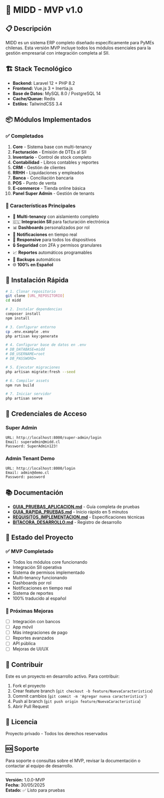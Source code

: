 # 🚀 MIDD - MVP v1.0

## 📋 Descripción
MIDD es un sistema ERP completo diseñado específicamente para PyMEs chilenas. Esta versión MVP incluye todos los módulos esenciales para la gestión empresarial con integración completa al SII.

## 🏗️ Stack Tecnológico
- **Backend:** Laravel 12 + PHP 8.2
- **Frontend:** Vue.js 3 + Inertia.js
- **Base de Datos:** MySQL 8.0 / PostgreSQL 14
- **Cache/Queue:** Redis
- **Estilos:** TailwindCSS 3.4

## 📦 Módulos Implementados

### ✅ Completados
1. **Core** - Sistema base con multi-tenancy
2. **Facturación** - Emisión de DTEs al SII
3. **Inventario** - Control de stock completo
4. **Contabilidad** - Libros contables y reportes
5. **CRM** - Gestión de clientes
6. **RRHH** - Liquidaciones y empleados
7. **Banca** - Conciliación bancaria
8. **POS** - Punto de venta
9. **E-commerce** - Tienda online básica
10. **Panel Super Admin** - Gestión de tenants

### 🔧 Características Principales
- 🏢 **Multi-tenancy** con aislamiento completo
- 🇨🇱 **Integración SII** para facturación electrónica
- 📊 **Dashboards** personalizados por rol
- 🔔 **Notificaciones** en tiempo real
- 📱 **Responsive** para todos los dispositivos
- 🔒 **Seguridad** con 2FA y permisos granulares
- 📈 **Reportes** automáticos programables
- 💾 **Backups** automáticos
- 🌐 **100% en Español**

## 🚀 Instalación Rápida

```bash
# 1. Clonar repositorio
git clone [URL_REPOSITORIO]
cd midd

# 2. Instalar dependencias
composer install
npm install

# 3. Configurar entorno
cp .env.example .env
php artisan key:generate

# 4. Configurar base de datos en .env
# DB_DATABASE=midd
# DB_USERNAME=root
# DB_PASSWORD=

# 5. Ejecutar migraciones
php artisan migrate:fresh --seed

# 6. Compilar assets
npm run build

# 7. Iniciar servidor
php artisan serve
```

## 🔐 Credenciales de Acceso

### Super Admin
```
URL: http://localhost:8000/super-admin/login
Email: superadmin@midd.cl
Password: SuperAdmin123!
```

### Admin Tenant Demo
```
URL: http://localhost:8000/login
Email: admin@demo.cl
Password: password
```

## 📚 Documentación

- **[GUIA_PRUEBAS_APLICACION.md](./GUIA_PRUEBAS_APLICACION.md)** - Guía completa de pruebas
- **[GUIA_RAPIDA_PRUEBAS.md](./GUIA_RAPIDA_PRUEBAS.md)** - Inicio rápido en 5 minutos
- **[REQUISITOS_IMPLEMENTACION.md](./REQUISITOS_IMPLEMENTACION.md)** - Especificaciones técnicas
- **[BITACORA_DESARROLLO.md](./BITACORA_DESARROLLO.md)** - Registro de desarrollo

## 🎯 Estado del Proyecto

### ✅ MVP Completado
- Todos los módulos core funcionando
- Integración SII operativa
- Sistema de permisos implementado
- Multi-tenancy funcionando
- Dashboards por rol
- Notificaciones en tiempo real
- Sistema de reportes
- 100% traducido al español

### 🔄 Próximas Mejoras
- [ ] Integración con bancos
- [ ] App móvil
- [ ] Más integraciones de pago
- [ ] Reportes avanzados
- [ ] API pública
- [ ] Mejoras de UI/UX

## 🤝 Contribuir
Este es un proyecto en desarrollo activo. Para contribuir:
1. Fork el proyecto
2. Crear feature branch (`git checkout -b feature/NuevaCaracteristica`)
3. Commit cambios (`git commit -m 'Agregar nueva característica'`)
4. Push al branch (`git push origin feature/NuevaCaracteristica`)
5. Abrir Pull Request

## 📝 Licencia
Proyecto privado - Todos los derechos reservados

## 🆘 Soporte
Para soporte o consultas sobre el MVP, revisar la documentación o contactar al equipo de desarrollo.

---
**Versión:** 1.0.0-MVP  
**Fecha:** 30/05/2025  
**Estado:** ✅ Listo para pruebas